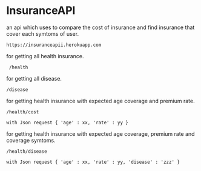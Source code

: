 # InsuranceAPI

an api which uses to compare the cost of insurance and find insurance that cover each symtoms of user.

``` 
https://insuranceapii.herokuapp.com 
```


 for getting all health insurance.
```
 /health   
 ```

for getting all disease.
```
/disease 
```

for getting health insurance with expected age coverage and premium rate.
```
/health/cost

with Json request { 'age' : xx, 'rate' : yy }
```

for getting health insurance with expected age coverage, premium rate and coverage symtoms.
```
/health/disease

with Json request { 'age' : xx, 'rate' : yy, 'disease' : 'zzz' }
```